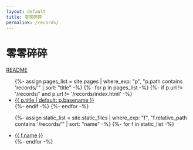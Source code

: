 ```yaml
---
layout: default
title: 零零碎碎
permalink: /records/
---
```


# 零零碎碎

<a href="{{ '/README.html' | relative_url }}">README</a>

<ul>
  {%- assign pages_list = site.pages | where_exp: "p", "p.path contains 'records/'" | sort: "title" -%}
  {%- for p in pages_list -%}
    {%- if p.url != '/records/' and p.url != '/records/index.html' -%}
      <li><a href="{{ p.url | relative_url }}">{{ p.title | default: p.basename }}</a></li>
    {%- endif -%}
  {%- endfor -%}

  {%- assign static_list = site.static_files | where_exp: "f", "f.relative_path contains '/records/'" | sort: "name" -%}
  {%- for f in static_list -%}
    <li><a href="{{ f.relative_path | relative_url }}">{{ f.name }}</a></li>
  {%- endfor -%}
</ul>